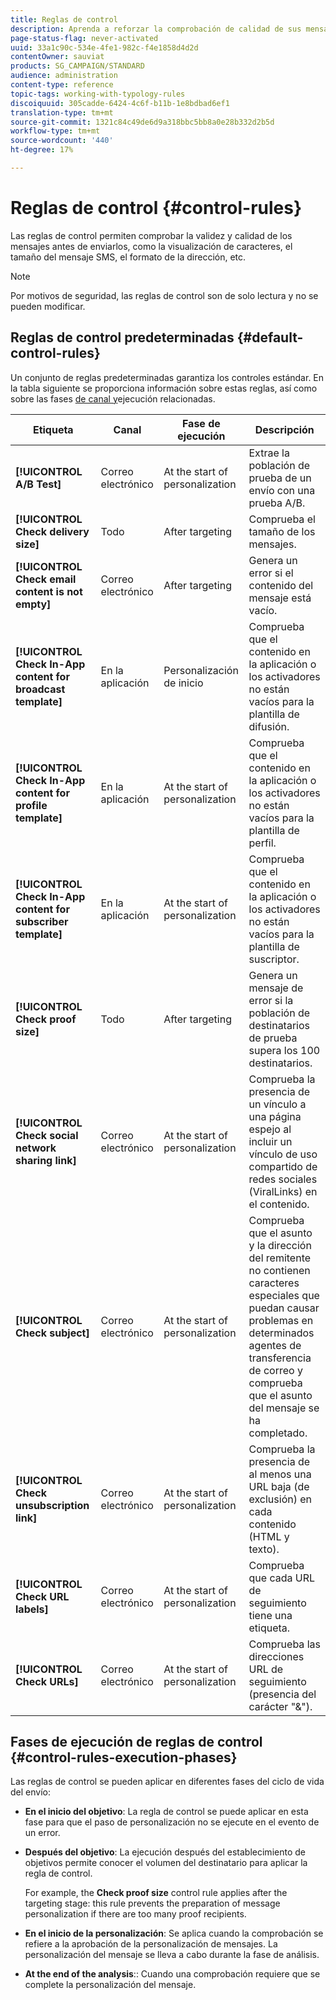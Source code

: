 ```yaml
---
title: Reglas de control
description: Aprenda a reforzar la comprobación de calidad de sus mensajes con reglas de control.
page-status-flag: never-activated
uuid: 33a1c90c-534e-4fe1-982c-f4e1858d4d2d
contentOwner: sauviat
products: SG_CAMPAIGN/STANDARD
audience: administration
content-type: reference
topic-tags: working-with-typology-rules
discoiquuid: 305cadde-6424-4c6f-b11b-1e8bdbad6ef1
translation-type: tm+mt
source-git-commit: 1321c84c49de6d9a318bbc5bb8a0e28b332d2b5d
workflow-type: tm+mt
source-wordcount: '440'
ht-degree: 17%

---
```



# Reglas de control {#control-rules}

Las reglas de control permiten comprobar la validez y calidad de los mensajes antes de enviarlos, como la visualización de caracteres, el tamaño del mensaje SMS, el formato de la dirección, etc.

>[!NOTE]
>
>Por motivos de seguridad, las reglas de control son de solo lectura y no se pueden modificar.

## Reglas de control predeterminadas {#default-control-rules}

Un conjunto de reglas predeterminadas garantiza los controles estándar. En la tabla siguiente se proporciona información sobre estas reglas, así como sobre las fases [de canal y](#control-rules-execution-phases)ejecución relacionadas.

| Etiqueta | Canal | Fase de ejecución | Descripción |
---------|----------|---------|---------
| **[!UICONTROL A/B Test]** | Correo electrónico | At the start of personalization | Extrae la población de prueba de un envío con una prueba A/B. |
| **[!UICONTROL Check delivery size]** | Todo | After targeting | Comprueba el tamaño de los mensajes. |
| **[!UICONTROL Check email content is not empty]** | Correo electrónico | After targeting | Genera un error si el contenido del mensaje está vacío. |
| **[!UICONTROL Check In-App content for broadcast template]** | En la aplicación | Personalización de inicio | Comprueba que el contenido en la aplicación o los activadores no están vacíos para la plantilla de difusión. |
| **[!UICONTROL Check In-App content for profile template]** | En la aplicación | At the start of personalization | Comprueba que el contenido en la aplicación o los activadores no están vacíos para la plantilla de perfil. |
| **[!UICONTROL Check In-App content for subscriber template]** | En la aplicación | At the start of personalization | Comprueba que el contenido en la aplicación o los activadores no están vacíos para la plantilla de suscriptor. |
| **[!UICONTROL Check proof size]** | Todo | After targeting | Genera un mensaje de error si la población de destinatarios de prueba supera los 100 destinatarios. |
| **[!UICONTROL Check social network sharing link]** | Correo electrónico | At the start of personalization | Comprueba la presencia de un vínculo a una página espejo al incluir un vínculo de uso compartido de redes sociales (ViralLinks) en el contenido. |
| **[!UICONTROL Check subject]** | Correo electrónico | At the start of personalization | Comprueba que el asunto y la dirección del remitente no contienen caracteres especiales que puedan causar problemas en determinados agentes de transferencia de correo y comprueba que el asunto del mensaje se ha completado. |
| **[!UICONTROL Check unsubscription link]** | Correo electrónico | At the start of personalization | Comprueba la presencia de al menos una URL baja (de exclusión) en cada contenido (HTML y texto). |
| **[!UICONTROL Check URL labels]** | Correo electrónico | At the start of personalization | Comprueba que cada URL de seguimiento tiene una etiqueta. |
| **[!UICONTROL Check URLs]** | Correo electrónico | At the start of personalization | Comprueba las direcciones URL de seguimiento (presencia del carácter &quot;&amp;&quot;). |

## Fases de ejecución de reglas de control {#control-rules-execution-phases}

Las reglas de control se pueden aplicar en diferentes fases del ciclo de vida del envío:

* **En el inicio del objetivo**: La regla de control se puede aplicar en esta fase para que el paso de personalización no se ejecute en el evento de un error.

* **Después del objetivo**: La ejecución después del establecimiento de objetivos permite conocer el volumen del destinatario para aplicar la regla de control.

   For example, the **Check proof size** control rule applies after the targeting stage: this rule prevents the preparation of message personalization if there are too many proof recipients.

* **En el inicio de la personalización**: Se aplica cuando la comprobación se refiere a la aprobación de la personalización de mensajes. La personalización del mensaje se lleva a cabo durante la fase de análisis.

* **At the end of the analysis**:: Cuando una comprobación requiere que se complete la personalización del mensaje.
